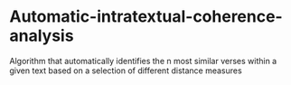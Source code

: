 # Automatic-intratextual-coherence-analysis
Algorithm that automatically identifies the n most similar verses within a given text based on a selection of different distance measures 
